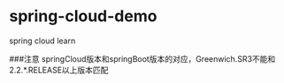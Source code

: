 # spring-cloud-demo
spring cloud learn

###注意
springCloud版本和springBoot版本的对应，Greenwich.SR3不能和2.2.*.RELEASE以上版本匹配
